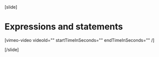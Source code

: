 [slide]

# Expressions and statements

[vimeo-video videoId="" startTimeInSeconds="" endTimeInSeconds="" /]

[/slide]